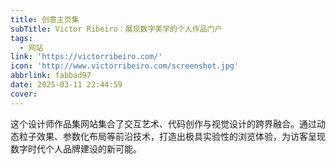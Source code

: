 ```yaml
---
title: 创意主页集
subTitle: Victor Ribeiro：展现数字美学的个人作品门户
tags:
  - 网站
link: 'https://victorribeiro.com/'
icon: 'http://www.victorribeiro.com/screenshot.jpg'
abbrlink: fabbad97
date: 2025-03-11 22:44:59
cover:
---
```


这个设计师作品集网站集合了交互艺术、代码创作与视觉设计的跨界融合。通过动态粒子效果、参数化布局等前沿技术，打造出极具实验性的浏览体验，为访客呈现数字时代个人品牌建设的新可能。